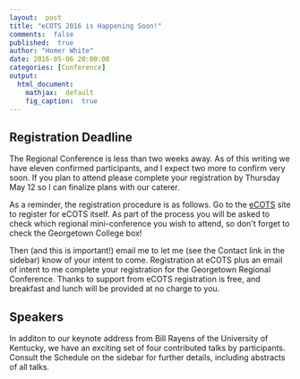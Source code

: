 ```yaml
---
layout:  post
title: "eCOTS 2016 is Happening Soon!"
comments:  false
published:  true
author: "Homer White"
date: 2016-05-06 20:00:00
categories: [Conference]
output:
  html_document:
    mathjax:  default
    fig_caption:  true
---
```



## Registration Deadline

The Regional Conference is less than two weeks away.  As of this writing we have eleven confirmed participants, and I expect two more to confirm very soon.  If you plan to attend please complete your registration by Thursday May 12 so I can finalize plans with our caterer.

As a reminder, the registration procedure is as follows.  Go to the [eCOTS](https://www.causeweb.org/cause/ecots/ecots16) site to register for eCOTS itself.  As part of the process you will be asked to check which regional mini-conference you wish to attend, so don't forget to check the Georgetown College box!

Then (and this is important!) email me to let me (see the Contact link in the sidebar) know of your intent to come.  Registration at eCOTS plus an email of intent to me complete your registration for the Georgetown Regional Conference. Thanks to support from eCOTS registration is free, and breakfast and lunch will be provided at no charge to you.

## Speakers

In additon to our keynote address from Bill Rayens of the University of Kentucky, we have an exciting set of four contributed talks by participants.  Consult the Schedule on the sidebar for further details, including abstracts of all talks.